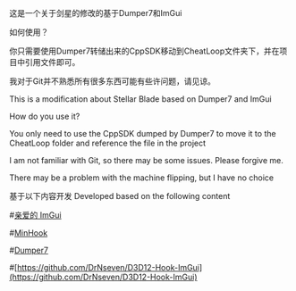 这是一个关于剑星的修改的基于Dumper7和ImGui

如何使用？

你只需要使用Dumper7转储出来的CppSDK移动到CheatLoop文件夹下，并在项目中引用文件即可。

我对于Git并不熟悉所有很多东西可能有些许问题，请见谅。

This is a modification about Stellar Blade based on Dumper7 and ImGui

How do you use it? 

You only need to use the CppSDK dumped by Dumper7 to move it to the CheatLoop folder and reference the file in the project

I am not familiar with Git, so there may be some issues. Please forgive me.

There may be a problem with the machine flipping, but I have no choice

基于以下内容开发
Developed based on the following content

#[亲爱的 ImGui](https://github.com/ocornut/imgui)

#[MinHook](https://github.com/TsudaKageyu/minhook)

#[Dumper7](https://github.com/Encryqed/Dumper-7)

#[https://github.com/DrNseven/D3D12-Hook-ImGui](https://github.com/DrNseven/D3D12-Hook-ImGui)

